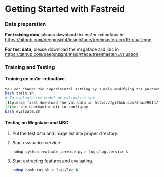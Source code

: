 # Getting Started with Fastreid

### Data preparation

**For training data**, please download the ms1m-retinaface in https://github.com/deepinsight/insightface/tree/master/iccv19-challenge.

**For test data**, please download the megaface and ijbc in https://github.com/deepinsight/insightface/tree/master/Evaluation.

### Training and Testing

#### Training on ms1m-retinaface

```bash
You can change the experimental setting by simply modifying the parameter in the config.py
bash train.sh
# To evaluate the model on validation set:
(1)please first download the val data in https://github.com/ZhaoJ9014/face.evoLVe.PyTorch.
(2)set the checkpoint dir in config.py
bash evaluate.sh
```

#### Testing on Megaface and IJBC

1. Put the test data and image list into proper directory.
2. Start evaluation service.

    ```python
    nohup python evaluate_service.py > logs/log.service &
    ```

3. Start extracting features and evaluating.

    ```bash
    nohup bash run.sh > logs/log &
    ```